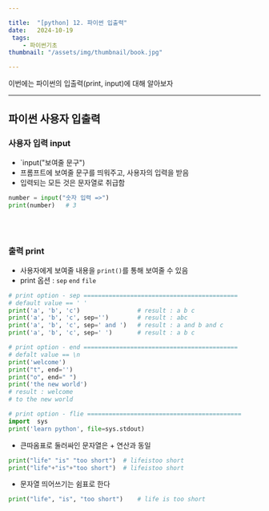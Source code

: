 ```yaml
---

title:  "[python] 12. 파이썬 입출력"
date:   2024-10-19
 tags:
    - 파이썬기초
thumbnail: "/assets/img/thumbnail/book.jpg"

---
```

이번에는 파이썬의 입출력(print, input)에 대해 알아보자



---

## **파이썬 사용자 입출력**
### **사용자 입력 input**
* `input("보여줄 문구")
* 프롬프트에 보여줄 문구를 띄워주고, 사용자의 입력을 받음
* 입력되는 모든 것은 문자열로 취급함

```py
number = input("숫자 입력 =>")
print(number) 	# 3
```

<br>
<br>

### **출력 print**
* 사용자에게 보여줄 내용을 `print()`를 통해 보여줄 수 있음
* print 옵션 : `sep` `end` `file`

```py
# print option - sep ===========================================
# default value == ' '
print('a', 'b', 'c') 				# result : a b c
print('a', 'b', 'c', sep='') 		# result : abc
print('a', 'b', 'c', sep=' and ') 	# result : a and b and c
print('a', 'b', 'c', sep=' ') 		# result : a b c
```
 

 ```py
# print option - end ===========================================
# defalt value == \n
print('welcome')
print("t", end='')
print("o", end=" ")
print('the new world')
# result : welcome
# to the new world
```

```py
# print option - flie ===========================================
import  sys
print('learn python', file=sys.stdout)
```



* 큰따옴표로 둘러싸인 문자열은 + 연산과 동일

```py
print("life" "is" "too short")  # lifeistoo short
print("life"+"is"+"too short")  # lifeistoo short
```

* 문자열 띄어쓰기는 쉼표로 한다

```py
print("life", "is", "too short")	# life is too short
```

